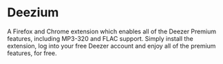# Deezium

A Firefox and Chrome extension which enables all of the Deezer Premium features, including MP3-320 and FLAC support. Simply install the extension, log into your free Deezer account and enjoy all of the premium features, for free.
